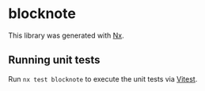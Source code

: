 # blocknote

This library was generated with [Nx](https://nx.dev).

## Running unit tests

Run `nx test blocknote` to execute the unit tests via [Vitest](https://vitest.dev/).
